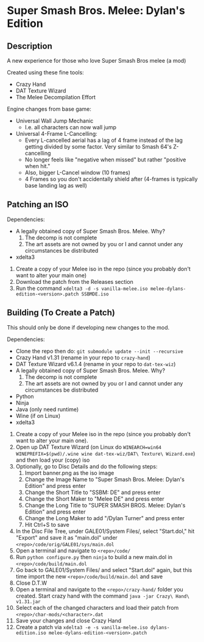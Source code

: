 # Super Smash Bros. Melee: Dylan's Edition

## Description

A new experience for those who love Super Smash Bros melee (a mod)

Created using these fine tools:

- Crazy Hand
- DAT Texture Wizard
- The Melee Decompilation Effort

Engine changes from base game:

- Universal Wall Jump Mechanic
   + I.e. all characters can now wall jump
- Universal 4-Frame L-Cancelling:
   + Every L-cancelled aerial has a lag of 4 frame instead of the lag getting divided by some factor. Very similar to Smash 64's Z-cancelling
   + No longer feels like "negative when missed" but rather "positive when hit."
   + Also, bigger L-Cancel window (10 frames)
   + 4 Frames so you don't accidentally shield after (4-frames is typically base landing lag as well)

## Patching an ISO

Dependencies:
 
- A legally obtained copy of Super Smash Bros. Melee. Why?
   1) The decomp is not complete
   2) The art assets are not owned by you or I and cannot under any circumstances be distributed
- xdelta3

1. Create a copy of your Melee iso in the repo (since you probably don't want to alter your main one)
2. Download the patch from the Releases section
3. Run the command `xdelta3 -d -s vanilla-melee.iso melee-dylans-edition-<version>.patch SSBMDE.iso`

## Building (To Create a Patch)

This should only be done if developing new changes to the mod.

Dependencies:

- Clone the repo then do: `git submodule update --init --recursive`
- Crazy Hand v1.31 (rename in your repo to `crazy-hand`)
- DAT Texture Wizard v6.1.4 (rename in your repo to `dat-tex-wiz`)
- A legally obtained copy of Super Smash Bros. Melee. Why?
   1) The decomp is not complete
   2) The art assets are not owned by you or I and cannot under any circumstances be distributed
- Python
- Ninja
- Java (only need runtime)
- Wine (if on Linux)
- xdelta3

1. Create a copy of your Melee iso in the repo (since you probably don't want to alter your main one).
2. Open up DAT Texture Wizard (on Linux do `WINEARCH=win64 WINEPREFIX=$(pwd)/.wine wine dat-tex-wiz/DAT\ Texture\ Wizard.exe`) and then load your (copy) iso
3. Optionally, go to Disc Details and do the following steps:
   1. Import banner.png as the iso image
   2. Change the Image Name to "Super Smash Bros. Melee: Dylan's Edition" and press enter
   3. Change the Short Title to "SSBM: DE" and press enter
   4. Change the Short Maker to "Melee DE" and press enter
   5. Change the Long Title to "SUPER SMASH BROS. Melee: Dylan's Edition" and press enter
   6. Change the Long Maker to add "/Dylan Turner" and press enter
   7. Hit Ctrl+S to save
4. In the Disc File Tree, under GALE01/System Files/, select "Start.dol," hit "Export" and save it as "main.dol" under `<repo>/code/orig/GALE01/sys/main.dol`
5. Open a terminal and navigate to `<repo>/code/`
6. Run `python configure.py` then `ninja` to build a new main.dol in `<repo>/code/build/main.dol`
7. Go back to GALE01/System Files/ and select "Start.dol" again, but this time import the new `<repo>/code/build/main.dol` and save
8. Close D.T.W
9. Open a terminal and navigate to the `<repo>/crazy-hand/` folder you created. Start crazy hand with the command `java -jar Crazy\ Hand\ v1.31.jar`
10. Select each of the changed characters and load their patch from `<repo>/char-mods/<character>.dat`
11. Save your changes and close Crazy Hand
12. Create a patch via `xdelta3 -e -s vanilla-melee.iso dylans-edition.iso melee-dylans-edition-<version>.patch`

